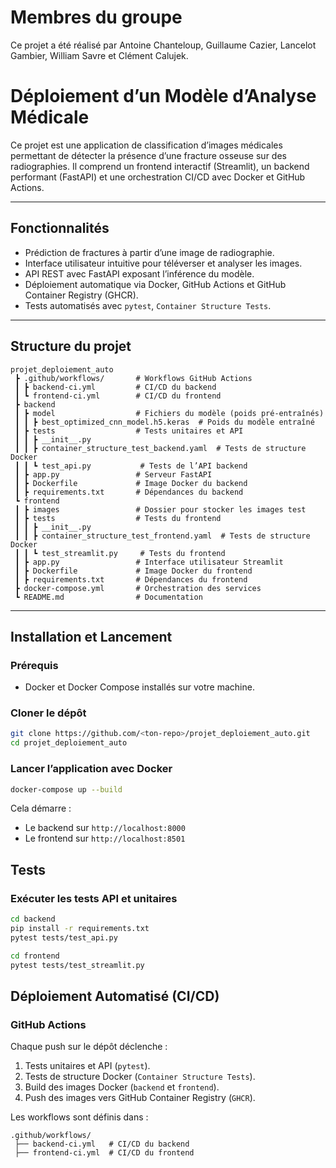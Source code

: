 # Membres du groupe

Ce projet a été réalisé par Antoine Chanteloup, Guillaume Cazier, Lancelot Gambier, William Savre et Clément Calujek.

# Déploiement d’un Modèle d’Analyse Médicale

Ce projet est une application de classification d’images médicales permettant de détecter la présence d’une fracture osseuse sur des radiographies. Il comprend un frontend interactif (Streamlit), un backend performant (FastAPI) et une orchestration CI/CD avec Docker et GitHub Actions.

---

## Fonctionnalités

- Prédiction de fractures à partir d’une image de radiographie.
- Interface utilisateur intuitive pour téléverser et analyser les images.
- API REST avec FastAPI exposant l’inférence du modèle.
- Déploiement automatique via Docker, GitHub Actions et GitHub Container Registry (GHCR).
- Tests automatisés avec `pytest`, `Container Structure Tests`.

---

## Structure du projet

```
projet_deploiement_auto
 ┣ .github/workflows/       # Workflows GitHub Actions
 ┃ ┣ backend-ci.yml         # CI/CD du backend
 ┃ ┗ frontend-ci.yml        # CI/CD du frontend
 ┣ backend
 ┃ ┣ model                  # Fichiers du modèle (poids pré-entraînés)
 ┃ ┃ ┣ best_optimized_cnn_model.h5.keras  # Poids du modèle entraîné
 ┃ ┣ tests                  # Tests unitaires et API
 ┃ ┃ ┣ __init__.py
 ┃ ┃ ┣ container_structure_test_backend.yaml  # Tests de structure Docker
 ┃ ┃ ┗ test_api.py           # Tests de l’API backend
 ┃ ┣ app.py                 # Serveur FastAPI
 ┃ ┣ Dockerfile             # Image Docker du backend
 ┃ ┣ requirements.txt       # Dépendances du backend
 ┗ frontend
 ┃ ┣ images                 # Dossier pour stocker les images test
 ┃ ┣ tests                  # Tests du frontend
 ┃ ┃ ┣ __init__.py
 ┃ ┃ ┣ container_structure_test_frontend.yaml  # Tests de structure Docker
 ┃ ┃ ┗ test_streamlit.py     # Tests du frontend
 ┃ ┣ app.py                 # Interface utilisateur Streamlit
 ┃ ┣ Dockerfile             # Image Docker du frontend
 ┃ ┣ requirements.txt       # Dépendances du frontend
 ┣ docker-compose.yml       # Orchestration des services
 ┗ README.md                # Documentation
```

---

## Installation et Lancement

### Prérequis

- Docker et Docker Compose installés sur votre machine.

### Cloner le dépôt

```bash
git clone https://github.com/<ton-repo>/projet_deploiement_auto.git
cd projet_deploiement_auto
```

### Lancer l’application avec Docker

```bash
docker-compose up --build
```

Cela démarre :

- Le backend sur `http://localhost:8000`
- Le frontend sur `http://localhost:8501`


## Tests

### Exécuter les tests API et unitaires

```bash
cd backend
pip install -r requirements.txt
pytest tests/test_api.py
```

```bash
cd frontend
pytest tests/test_streamlit.py
```

## Déploiement Automatisé (CI/CD)

### GitHub Actions

Chaque push sur le dépôt déclenche :

1. Tests unitaires et API (`pytest`).
2. Tests de structure Docker (`Container Structure Tests`).
3. Build des images Docker (`backend` et `frontend`).
4. Push des images vers GitHub Container Registry (`GHCR`).

Les workflows sont définis dans :

```
.github/workflows/
 ├── backend-ci.yml   # CI/CD du backend
 ├── frontend-ci.yml  # CI/CD du frontend
```

